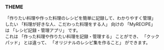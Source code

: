 ### THEME
「作りたい料理や作った料理のレシピを簡単に記録して、わかりやすく管理」 したい
「料理が好きな人、こだわった料理をする人」 向けの
「MyRECIPE」 は
「レシピ記録・管理アプリ」 です。  
これは 「作った料理や作りたい料理を記録・管理する」 ことができ、
「クックパッド」 とは違って、
「オリジナルのレシピ集を作ること」 ができます。